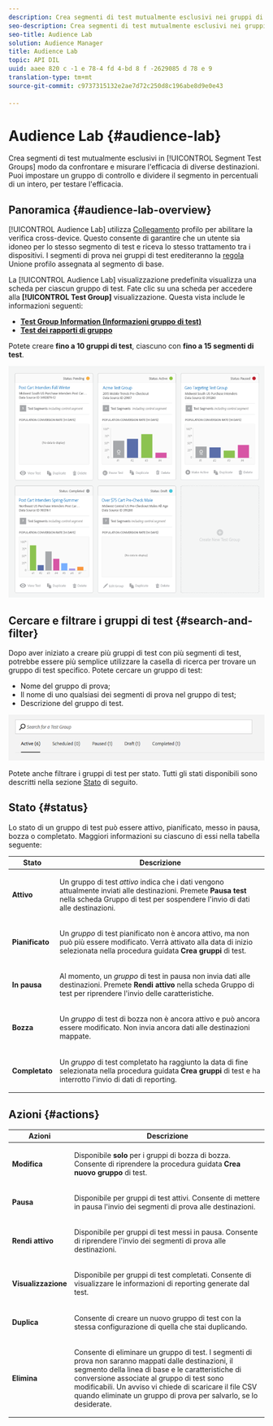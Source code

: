```yaml
---
description: Crea segmenti di test mutualmente esclusivi nei gruppi di test segmenti per confrontare e misurare l'efficacia di diverse destinazioni. Puoi impostare un gruppo di controllo e dividere il segmento in percentuali di un intero, per testare l'efficacia.
seo-description: Crea segmenti di test mutualmente esclusivi nei gruppi di test segmenti per confrontare e misurare l'efficacia di diverse destinazioni. Puoi impostare un gruppo di controllo e dividere il segmento in percentuali di un intero, per testare l'efficacia.
seo-title: Audience Lab
solution: Audience Manager
title: Audience Lab
topic: API DIL
uuid: aaee 820 c -1 e 78-4 fd 4-bd 8 f -2629085 d 78 e 9
translation-type: tm+mt
source-git-commit: c9737315132e2ae7d72c250d8c196abe8d9e0e43

---
```



# Audience Lab {#audience-lab}

Crea segmenti di test mutualmente esclusivi in [!UICONTROL Segment Test Groups] modo da confrontare e misurare l&#39;efficacia di diverse destinazioni. Puoi impostare un gruppo di controllo e dividere il segmento in percentuali di un intero, per testare l&#39;efficacia.

## Panoramica {#audience-lab-overview}

[!UICONTROL Audience Lab] utilizza [Collegamento](../../features/profile-merge-rules/merge-rules-overview.md) profilo per abilitare la verifica cross-device. Questo consente di garantire che un utente sia idoneo per lo stesso segmento di test e riceva lo stesso trattamento tra i dispositivi. I segmenti di prova nei gruppi di test erediteranno la [regola](../../features/profile-merge-rules/merge-rules-dashboard.md) Unione profilo assegnata al segmento di base.

La [!UICONTROL Audience Lab] visualizzazione predefinita visualizza una scheda per ciascun gruppo di test. Fate clic su una scheda per accedere alla **[!UICONTROL Test Group]** visualizzazione. Questa vista include le informazioni seguenti:

* **[Test Group Information (Informazioni gruppo di test)](../../features/audience-lab/audience-lab-information-view.md)**
* **[Test dei rapporti di gruppo](../../features/audience-lab/audience-lab-reporting-view.md)**

Potete creare **fino a 10 gruppi di test**, ciascuno con **fino a 15 segmenti di test**.

![](assets/test-groups-view.PNG)

## Cercare e filtrare i gruppi di test {#search-and-filter}

Dopo aver iniziato a creare più gruppi di test con più segmenti di test, potrebbe essere più semplice utilizzare la casella di ricerca per trovare un gruppo di test specifico. Potete cercare un gruppo di test:

* Nome del gruppo di prova;
* Il nome di uno qualsiasi dei segmenti di prova nel gruppo di test;
* Descrizione del gruppo di test.

![](assets/search_and_filter_audience_lab.png)

Potete anche filtrare i gruppi di test per stato. Tutti gli stati disponibili sono descritti nella sezione [Stato](../../features/audience-lab/audience-lab.md#status) di seguito.

## Stato {#status}

Lo stato di un gruppo di test può essere attivo, pianificato, messo in pausa, bozza o completato. Maggiori informazioni su ciascuno di essi nella tabella seguente:

<table id="table_7A0388BA02E045AC971C06A22DAC2C63"> 
 <thead> 
  <tr> 
   <th colname="col1" class="entry"> Stato </th> 
   <th colname="col2" class="entry"> Descrizione </th> 
  </tr> 
 </thead>
 <tbody> 
  <tr> 
   <td colname="col1"> <p> <b><span class="uicontrol"> Attivo </span></b> </p> </td> 
   <td colname="col2"> <p>Un gruppo di test <i>attivo</i> indica che i dati vengono attualmente inviati alle destinazioni. Premete <b><span class="uicontrol"> Pausa test </span></b> nella scheda Gruppo <b><span class="uicontrol"></span></b> di test per sospendere l'invio di dati alle destinazioni. </p> </td> 
  </tr> 
  <tr> 
   <td colname="col1"> <p> <b><span class="uicontrol"> Pianificato </span></b> </p> </td> 
   <td colname="col2"> <p>Un <i>gruppo</i> di test pianificato non è ancora attivo, ma non può più essere modificato. Verrà attivato alla data di inizio selezionata nella procedura guidata <b>Crea gruppi</b> di test. </p> </td> 
  </tr> 
  <tr> 
   <td colname="col1"> <p> <b><span class="uicontrol"> In pausa </span></b> </p> </td> 
   <td colname="col2"> <p>Al momento, un <i>gruppo</i> di test in pausa non invia dati alle destinazioni. Premete <b><span class="uicontrol"> Rendi attivo </span></b> nella scheda Gruppo <b><span class="uicontrol"></span></b> di test per riprendere l'invio delle caratteristiche. </p> </td> 
  </tr> 
  <tr> 
   <td colname="col1"> <p> <b><span class="uicontrol"> Bozza </span></b> </p> </td> 
   <td colname="col2"> <p>Un <i>gruppo</i> di test di bozza non è ancora attivo e può ancora essere modificato. Non invia ancora dati alle destinazioni mappate. </p> </td> 
  </tr> 
  <tr> 
   <td colname="col1"> <p> <b><span class="uicontrol"> Completato </span></b> </p> </td> 
   <td colname="col2"> <p>Un <i>gruppo</i> di test completato ha raggiunto la data di fine selezionata nella procedura guidata <b><span class="uicontrol"> Crea gruppi </span></b> di test e ha interrotto l'invio di dati di reporting. </p> </td>
  </tr>
 </tbody>
</table>

## Azioni {#actions}

<table id="table_481A411E2D2F4FE891595D00E775CF60"> 
 <thead> 
  <tr> 
   <th colname="col1" class="entry"> Azioni </th> 
   <th colname="col2" class="entry"> Descrizione </th>
  </tr>
 </thead>
 <tbody> 
  <tr> 
   <td colname="col1"> <p> <b><span class="uicontrol"> Modifica </span></b> </p> </td>
   <td colname="col2"> <p>Disponibile <b>solo</b> per i gruppi di bozza di bozza. Consente di riprendere la procedura guidata <b><span class="uicontrol"> Crea nuovo gruppo </span></b> di test. </p> </td>
  </tr>
  <tr> 
   <td colname="col1"> <p> <b><span class="uicontrol"> Pausa </span></b> </p> </td>
   <td colname="col2"> <p>Disponibile per gruppi di test attivi. Consente di mettere in pausa l'invio dei segmenti di prova alle destinazioni. </p> </td>
  </tr>
  <tr> 
   <td colname="col1"> <p> <b><span class="uicontrol"> Rendi attivo </span></b> </p> </td>
   <td colname="col2"> <p>Disponibile per gruppi di test messi in pausa. Consente di riprendere l'invio dei segmenti di prova alle destinazioni. </p> </td>
  </tr>
  <tr> 
   <td colname="col1"> <p> <b><span class="uicontrol"> Visualizzazione </span></b> </p> </td>
   <td colname="col2"> <p>Disponibile per gruppi di test completati. Consente di visualizzare le informazioni di reporting generate dal test. </p> </td>
  </tr>
  <tr> 
   <td colname="col1"> <p> <b><span class="uicontrol"> Duplica </span></b> </p> </td>
   <td colname="col2"> <p>Consente di creare un nuovo gruppo di test con la stessa configurazione di quella che stai duplicando. </p> </td>
  </tr>
  <tr> 
   <td colname="col1"> <p> <b><span class="uicontrol"> Elimina </span></b> </p> </td>
   <td colname="col2"> <p>Consente di eliminare un gruppo di test. I segmenti di prova non saranno mappati dalle destinazioni, il segmento della linea di base e le caratteristiche di conversione associate al gruppo di test sono modificabili. Un avviso vi chiede di scaricare il file CSV quando eliminate un gruppo di prova per salvarlo, se lo desiderate. </p> </td>
  </tr>
 </tbody>
</table>